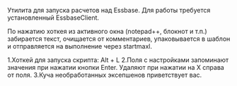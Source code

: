 Утилита для запуска расчетов над Essbase.
Для работы требуется установленный EssbaseClient.

По нажатию хоткея из активного окна (notepad++, блокнот и т.п.) забирается текст, очищается от комментариев, упаковывается в шаблон и отправляется на выполнение через startmaxl.

1.Хоткей для запуска скрипта: Alt + L
2.Поля с настройками запоминают значения при нажатии кнопки Enter. Удаляют при нажатии на X справа от поля.
3.Куча необработанных эксепшенов приветствует вас.
